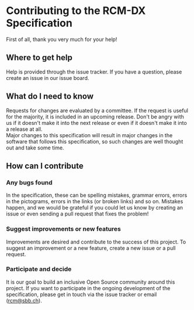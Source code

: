# Contributing to the RCM-DX Specification

First of all, thank you very much for your help!

## Where to get help

Help is provided through the issue tracker. If you have a question, please create an issue in our issue board.

## What do I need to know

Requests for changes are evaluated by a committee. If the request is useful for the majority, it is included in an upcoming release. Don't be angry with us if it doesn't make it into the next release or even if it doesn't make it into a release at all.  
Major changes to this specification will result in major changes in the software that follows this specification, so such changes are well thought out and take some time.

## How can I contribute

### Any bugs found

In the specification, these can be spelling mistakes, grammar errors, errors in the pictograms, errors in the links (or broken links) and so on. Mistakes happen, and we would be grateful if you could let us know by creating an issue or even sending a pull request that fixes the problem!  

### Suggest improvements or new features

Improvements are desired and contribute to the success of this project. To suggest an improvement or a new feature, create a new issue or a pull request.

### Participate and decide

It is our goal to build an inclusive Open Source community around this project. If you want to participate in the ongoing development of the specification, please get in touch via the issue tracker or email (rcm@sbb.ch).
